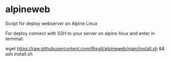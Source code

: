 # alpineweb
Script for deploy webserver on Alpine Linux

For deploy connect with SSH to your server on alpine linux and enter in terminal:

wget https://raw.githubusercontent.com/Risgit/alpineweb/main/install.sh && ash install.sh
